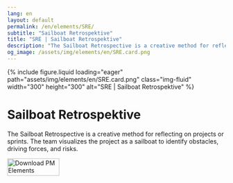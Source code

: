 ```yaml
---
lang: en
layout: default
permalink: /en/elements/SRE/
subtitle: "Sailboat Retrospektive"
title: "SRE | Sailboat Retrospektive"
description: "The Sailboat Retrospective is a creative method for reflecting on projects or sprints. The team visualizes the project as a sailboat to identify obstacles, driving forces, and risks."
og_image: /assets/img/elements/en/SRE.card.png
---
```


{% include figure.liquid loading="eager" path="assets/img/elements/en/SRE.card.png" class="img-fluid" width="300" height="300" alt="SRE | Sailboat Retrospektive" %}

# Sailboat Retrospektive

The Sailboat Retrospective is a creative method for reflecting on projects or sprints. The team visualizes the project as a sailboat to identify obstacles, driving forces, and risks.

<a href="https://apps.apple.com/app/apple-store/id6738084498?pt=127441684&ct=website&mt=8">
  <img src="{{ "assets/img/en/appstore.png" | relative_url }}" width="120" height="40" alt="Download PM Elements">
</a>
